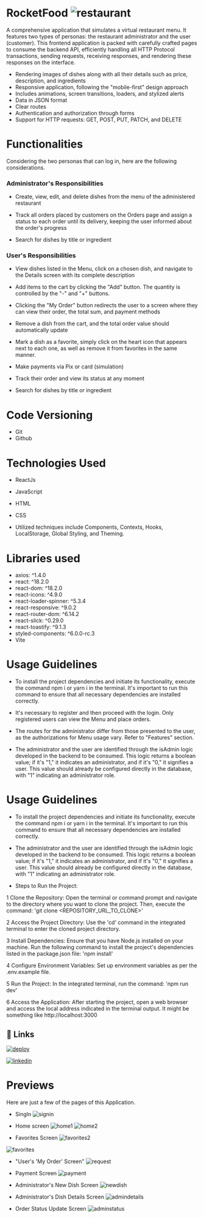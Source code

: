 
# RocketFood ![restaurant](https://cdn-icons-png.flaticon.com/128/2311/2311475.png)
A comprehensive application that simulates a virtual restaurant menu. It features two types of personas: the restaurant administrator and the user (customer).
This frontend application is packed with carefully crafted pages to consume the backend API, efficiently handling all HTTP Protocol transactions, sending requests, receiving responses, and rendering these responses on the interface.
- Rendering images of dishes along with all their details such as price, description, and ingredients
- Responsive application, following the "mobile-first" design approach
- Includes animations, screen transitions, loaders, and stylized alerts
- Data in JSON format
- Clear routes
- Authentication and authorization through forms
- Support for HTTP requests: GET, POST, PUT, PATCH, and DELETE

# Functionalities
Considering the two personas that can log in, here are the following considerations.
### Administrator's Responsibilities
- Create, view, edit, and delete dishes from the menu of the administered restaurant

- Track all orders placed by customers on the Orders page and assign a status to each order until its delivery, keeping the user informed about the order's progress

- Search for dishes by title or ingredient
### User's Responsibilities
- View dishes listed in the Menu, click on a chosen dish, and navigate to the Details screen with its complete description

- Add items to the cart by clicking the "Add" button. The quantity is controlled by the "-" and "+" buttons.

- Clicking the "My Order" button redirects the user to a screen where they can view their order, the total sum, and payment methods

- Remove a dish from the cart, and the total order value should automatically update

- Mark a dish as a favorite, simply click on the heart icon that appears next to each one, as well as remove it from favorites in the same manner.

- Make payments via Pix or card (simulation)

- Track their order and view its status at any moment

- Search for dishes by title or ingredient
# Code Versioning
- Git
- Github

# Technologies Used
- ReactJs
- JavaScript
- HTML
- CSS

- Utilized techniques include Components, Contexts, Hooks, LocalStorage, Global Styling, and Theming.
# Libraries used
- axios: ^1.4.0
- react: ^18.2.0
- react-dom: ^18.2.0
- react-icons: ^4.9.0
- react-loader-spinner: ^5.3.4
- react-responsive: ^9.0.2
- react-router-dom: ^6.14.2
- react-slick: ^0.29.0
- react-toastify: ^9.1.3
- styled-components: ^6.0.0-rc.3
- Vite

# Usage Guidelines
- To install the project dependencies and initiate its functionality, execute the command npm i or yarn i in the terminal. It's important to run this command to ensure that all necessary dependencies are installed correctly.

- It's necessary to register and then proceed with the login. Only registered users can view the Menu and place orders.

- The routes for the administrator differ from those presented to the user, as the authorizations for Menu usage vary. Refer to "Features" section.

- The administrator and the user are identified through the isAdmin logic developed in the backend to be consumed. This logic returns a boolean value; if it's "1," it indicates an administrator, and if it's "0," it signifies a user. This value should already be configured directly in the database, with "1" indicating an administrator role.

# Usage Guidelines
- To install the project dependencies and initiate its functionality, execute the command npm i or yarn i in the terminal. It's important to run this command to ensure that all necessary dependencies are installed correctly.

- The administrator and the user are identified through the isAdmin logic developed in the backend to be consumed. This logic returns a boolean value; if it's "1," it indicates an administrator, and if it's "0," it signifies a user. This value should already be configured directly in the database, with "1" indicating an administrator role.

- Steps to Run the Project:

1 Clone the Repository:
Open the terminal or command prompt and navigate to the directory where you want to clone the project. Then, execute the command: 'git clone <REPOSITORY_URL_TO_CLONE>'

2 Access the Project Directory:
Use the 'cd' command in the integrated terminal to enter the cloned project directory.

3 Install Dependencies:
Ensure that you have Node.js installed on your machine. Run the following command to install the project's dependencies listed in the package.json file: 'npm install'

4 Configure Environment Variables:
Set up environment variables as per the .env.example file.

5 Run the Project:
In the integrated terminal, run the command: 'npm run dev'

6 Access the Application:
After starting the project, open a web browser and access the local address indicated in the terminal output. It might be something like http://localhost:3000

## 🔗 Links

[![deploy](https://img.shields.io/badge/deploy-00BFFF?style=for-the-badge&logo=cloud&logoColor=white)](https://rocketfood2023.netlify.app)


[![linkedin](https://img.shields.io/badge/linkedin-0A66C2?style=for-the-badge&logo=linkedin&logoColor=white)](https://www.linkedin.com/in/larissa-adler-ewertoncoelho1000)

# Previews
Here are just a few of the pages of this Application.

- SingIn
![signin](https://github.com/LaraAEC/api_foodExplorer/assets/91379960/7d48f1e9-6151-4aa3-8bab-d9f69b45a15c)

- Home screen
![home1](https://github.com/LaraAEC/api_foodExplorer/assets/91379960/82efd1e5-1114-4527-b955-af6bfda85ca9)
![home2](https://github.com/LaraAEC/api_foodExplorer/assets/91379960/70fcb680-3528-4b6f-98d1-23708df45198)

- Favorites Screen
![favorites2](https://github.com/LaraAEC/api_foodExplorer/assets/91379960/b119d421-5a92-4e3a-bf51-f1a1b204f43e)

![favorites](https://github.com/LaraAEC/api_foodExplorer/assets/91379960/81761577-fc87-4b43-8220-98f2099134d8)

- "User's 'My Order' Screen"
![request](https://github.com/LaraAEC/api_foodExplorer/assets/91379960/7c691bb7-74a5-4b1b-95a6-dd0fb4faf3a1)

- Payment Screen
![payment](https://github.com/LaraAEC/api_foodExplorer/assets/91379960/b489c0df-8112-4947-9c14-bbd31cc5c085)

- Administrator's New Dish Screen
![newdish](https://github.com/LaraAEC/api_foodExplorer/assets/91379960/9db1a087-f4ec-4c57-8dc3-8f64c0d120d1)

- Administrator's Dish Details Screen
![admindetails](https://github.com/LaraAEC/api_foodExplorer/assets/91379960/0f39672b-802a-4ccb-b5a5-0d87d535a8cb)

- Order Status Update Screen
![adminstatus](https://github.com/LaraAEC/api_foodExplorer/assets/91379960/bf642e47-62d1-4ea5-bc6f-7e47f6458b98)


